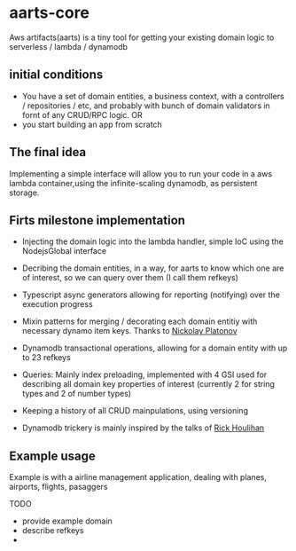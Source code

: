 # aarts-core
Aws artifacts(aarts) is a tiny tool for getting your existing domain logic to serverless / lambda / dynamodb

## initial conditions
- You have a set of domain entities, a business context, with a controllers / repositories / etc, and probably with bunch of domain validators in fornt of any CRUD/RPC logic.
  OR
- you start building an app from scratch
  
## The final idea
Implementing a simple interface will allow you to run your code in a aws lambda container,using the infinite-scaling dynamodb, as persistent storage. 

## Firts milestone implementation
- Injecting the domain logic into the lambda handler, simple IoC using the NodejsGlobal interface
- Decribing the domain entities, in a way, for aarts to know which one are of interest, so we can query over them (I call them refkeys)
- Typescript async generators allowing for reporting (notifying) over the execution progress
- Mixin patterns for merging / decorating each domain entitiy with necessary dynamo item keys. Thanks to [Nickolay Platonov](https://www.bryntum.com/blog/the-mixin-pattern-in-typescript-all-you-need-to-know/)
- Dynamodb transactional operations, allowing for a domain entity with up to 23 refkeys
- Queries: Mainly index preloading, implemented with 4 GSI used for describing all domain key properties of interest (currently 2 for string types and 2 of number types)
- Keeping a history of all CRUD mainpulations, using versioning

- Dynamodb trickery is mainly inspired by the talks of [Rick Houlihan](https://www.youtube.com/watch?v=HaEPXoXVf2k&t=1054s)
## Example usage
Example is with a airline management application, dealing with planes, airports, flights, pasaggers

TODO
- provide example domain
- describe refkeys 
- 


